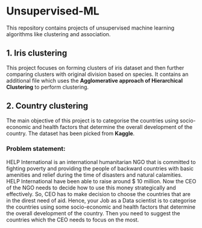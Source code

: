 # Unsupervised-ML

This repository contains projects of unsupervised machine learning algorithms like clustering and association.

## 1. Iris clustering
This project focuses on forming clusters of iris dataset and then further comparing clusters with original division based on species.
It contains an additional file which uses the **Agglomerative approach of Hierarchical Clustering** to perform clustering.

## 2. Country clustering
The main objective of this project is to categorise the countries using socio-economic and health factors that determine the overall development of the country.
The dataset has been picked from **Kaggle**.

### Problem statement: 
HELP International is an international humanitarian NGO that is committed to fighting poverty and providing the people of backward countries with basic amenities and relief during the time of disasters and natural calamities.
HELP International have been able to raise around $ 10 million. Now the CEO of the NGO needs to decide how to use this money strategically and effectively. So, CEO has to make decision to choose the countries that are in the direst need of aid. Hence, your Job as a Data scientist is to categorise the countries using some socio-economic and health factors that determine the overall development of the country. Then you need to suggest the countries which the CEO needs to focus on the most.
